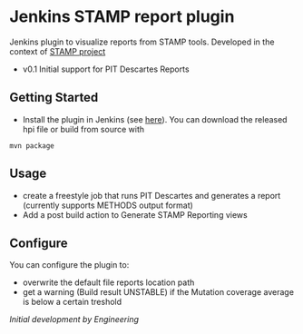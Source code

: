 # Jenkins STAMP report plugin
Jenkins plugin to visualize reports from STAMP tools.
Developed in the context of [STAMP project](https://stamp.ow2.org/)

* v0.1
Initial support for PIT Descartes Reports


## Getting Started
* Install the plugin in Jenkins (see [here](https://jenkins.io/doc/book/managing/plugins/)).
You can download the released hpi file or build from source with 

```
mvn package
```
## Usage 
* create a freestyle job that runs PIT Descartes and generates a report (currently supports METHODS output format)
* Add a post build action to Generate STAMP Reporting views

## Configure
You can configure the plugin to:
* overwrite the default file reports location path
* get a warning (Build result UNSTABLE) if the Mutation coverage average is below a certain treshold



_Initial development by Engineering_
